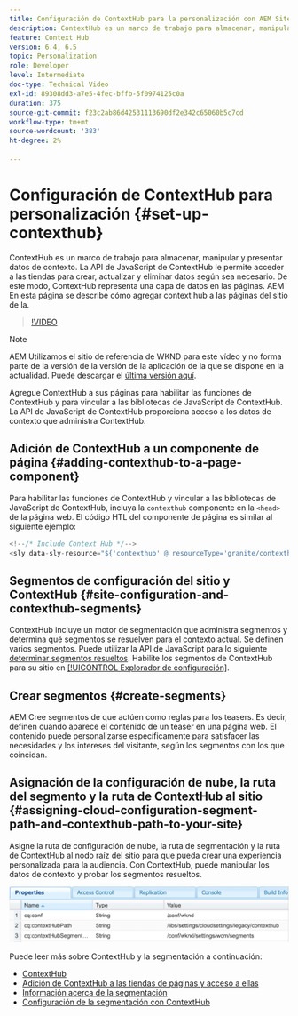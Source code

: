 ```yaml
---
title: Configuración de ContextHub para la personalización con AEM Sites
description: ContextHub es un marco de trabajo para almacenar, manipular y presentar datos de contexto. La API de JavaScript de ContextHub le permite acceder a las tiendas para crear, actualizar y eliminar datos según sea necesario. De este modo, ContextHub representa una capa de datos en las páginas. AEM En esta página se describe cómo agregar context hub a las páginas del sitio de la.
feature: Context Hub
version: 6.4, 6.5
topic: Personalization
role: Developer
level: Intermediate
doc-type: Technical Video
exl-id: 89308dd3-a7e5-4fec-bffb-5f0974125c0a
duration: 375
source-git-commit: f23c2ab86d42531113690df2e342c65060b5c7cd
workflow-type: tm+mt
source-wordcount: '383'
ht-degree: 2%

---
```


# Configuración de ContextHub para personalización {#set-up-contexthub}

ContextHub es un marco de trabajo para almacenar, manipular y presentar datos de contexto. La API de JavaScript de ContextHub le permite acceder a las tiendas para crear, actualizar y eliminar datos según sea necesario. De este modo, ContextHub representa una capa de datos en las páginas. AEM En esta página se describe cómo agregar context hub a las páginas del sitio de la.

>[!VIDEO](https://video.tv.adobe.com/v/23765?quality=12&learn=on)

>[!NOTE]
>
>AEM Utilizamos el sitio de referencia de WKND para este vídeo y no forma parte de la versión de la versión de la aplicación de la que se dispone en la actualidad. Puede descargar el [última versión aquí](https://github.com/adobe/aem-guides-wknd/releases).

Agregue ContextHub a sus páginas para habilitar las funciones de ContextHub y para vincular a las bibliotecas de JavaScript de ContextHub. La API de JavaScript de ContextHub proporciona acceso a los datos de contexto que administra ContextHub.

## Adición de ContextHub a un componente de página {#adding-contexthub-to-a-page-component}

Para habilitar las funciones de ContextHub y vincular a las bibliotecas de JavaScript de ContextHub, incluya la `contexthub` componente en la `<head>` de la página web. El código HTL del componente de página es similar al siguiente ejemplo:

```java
<!--/* Include Context Hub */-->
<sly data-sly-resource="${'contexthub' @ resourceType='granite/contexthub/components/contexthub'}"/>
```

## Segmentos de configuración del sitio y ContextHub {#site-configuration-and-contexthub-segments}

ContextHub incluye un motor de segmentación que administra segmentos y determina qué segmentos se resuelven para el contexto actual. Se definen varios segmentos. Puede utilizar la API de JavaScript para lo siguiente [determinar segmentos resueltos](https://helpx.adobe.com/experience-manager/6-5/sites/developing/using/ch-adding.html#DeterminingResolvedContextHubSegments). Habilite los segmentos de ContextHub para su sitio en [[!UICONTROL Explorador de configuración]](https://experienceleague.adobe.com/docs/experience-manager-cloud-service/implementing/developing/configurations.html?lang=es).

## Crear segmentos {#create-segments}

AEM Cree segmentos de que actúen como reglas para los teasers. Es decir, definen cuándo aparece el contenido de un teaser en una página web. El contenido puede personalizarse específicamente para satisfacer las necesidades y los intereses del visitante, según los segmentos con los que coincidan.

## Asignación de la configuración de nube, la ruta del segmento y la ruta de ContextHub al sitio {#assigning-cloud-configuration-segment-path-and-contexthub-path-to-your-site}

Asigne la ruta de configuración de nube, la ruta de segmentación y la ruta de ContextHub al nodo raíz del sitio para que pueda crear una experiencia personalizada para la audiencia. Con ContextHub, puede manipular los datos de contexto y probar los segmentos resueltos.

![CRXDE Lite](assets/crx-de-properties.png)

Puede leer más sobre ContextHub y la segmentación a continuación:

* [ContextHub](https://helpx.adobe.com/experience-manager/6-5/sites/developing/using/contexthub.html)
* [Adición de ContextHub a las tiendas de páginas y acceso a ellas](https://helpx.adobe.com/experience-manager/6-5/sites/developing/using/ch-adding.html)
* [Información acerca de la segmentación](https://helpx.adobe.com/experience-manager/6-5/sites/classic-ui-authoring/using/classic-personalization-campaigns-segmentation.html)
* [Configuración de la segmentación con ContextHub](https://helpx.adobe.com/experience-manager/6-5/sites/administering/using/segmentation.html)

